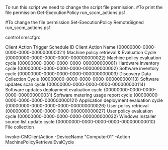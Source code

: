 To run this script we need to change the script file permission.
#To print the file permission 
Get-ExecutionPolicy run_sccm_actions.ps1

#To change the file permission
Set-ExecutionPolicy RemoteSigned run_sccm_actions.ps1

control smscfgrc


Client Action Trigger Schedule ID	      Client Action Name
{00000000-0000-0000-0000-000000000021}	  Machine policy retrieval & Evaluation Cycle
{00000000-0000-0000-0000-000000000022}	  Machine policy evaluation cycle
{00000000-0000-0000-0000-000000000001}	  Hardware inventory cycle
{00000000-0000-0000-0000-000000000002}	  Software inventory cycle
{00000000-0000-0000-0000-000000000003}	  Discovery Data Collection Cycle
{00000000-0000-0000-0000-000000000113}	  Software updates scan cycle
{00000000-0000-0000-0000-000000000114}	  Software updates deployment evaluation cycle
{00000000-0000-0000-0000-000000000031}	  Software metering usage report cycle
{00000000-0000-0000-0000-000000000121}	  Application deployment evaluation cycle
{00000000-0000-0000-0000-000000000026}	  User policy retrieval
{00000000-0000-0000-0000-000000000027}	  User policy evaluation cycle
{00000000-0000-0000-0000-000000000032}	  Windows installer source list update cycle
{00000000-0000-0000-0000-000000000010}	  File collection

Invoke-CMClientAction -DeviceName "Computer01" -Action MachinePolicyRetrievalEvalCycle